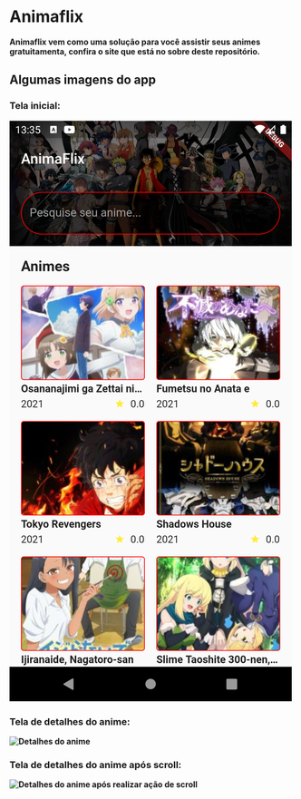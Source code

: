 # Animaflix

<b>Animaflix vem como uma solução para você assistir seus animes gratuitamenta, confira o site que está no sobre deste repositório.<b/>


## Algumas imagens do app

### Tela inicial:
![Tela inicial](https://github.com/aquino-mael/animaflix/blob/master/assets/application_images/home.png)

### Tela de detalhes do anime:
![Detalhes do anime](https://github.com/aquino-mael/animaflix/tree/master/assets/application_images/details.png)

### Tela de detalhes do anime após scroll:
![Detalhes do anime após realizar ação de scroll](https://github.com/aquino-mael/animaflix/tree/master/assets/application_images/details_after_scroll.png)
